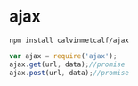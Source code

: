 ajax
====

`npm install calvinmetcalf/ajax`

```js
var ajax = require('ajax');
ajax.get(url, data);//promise
ajax.post(url, data);//promise
```